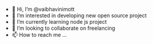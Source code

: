 - 👋 Hi, I’m @vaibhavinimott
- 👀 I’m interested in developing new open source project
- 🌱 I’m currently learning node js project 
- 💞️ I’m looking to collaborate on freelancing 
- 📫 How to reach me ...

<!---
vaibhavinimort/vaibhavinimort is a ✨ special ✨ repository because its `README.md` (this file) appears on your GitHub profile.
You can click the Preview link to take a look at your changes.
--->
